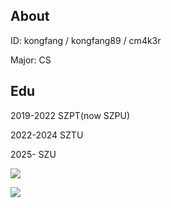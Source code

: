 ## About

ID: kongfang / kongfang89 / cm4k3r

Major: CS

## Edu

2019-2022 SZPT(now SZPU)

2022-2024 SZTU

2025-     SZU

[![](https://img.shields.io/badge/KONFANG89-EXPERT_1614-%230000ff?style=for-the-badge&logo=codeforces)](https://codeforces.com/profile/kongfang89)

[![](https://atrating.baoshuo.dev/rating?username=kongfang&style=for-the-badge)](https://atcoder.jp/users/kongfang)
